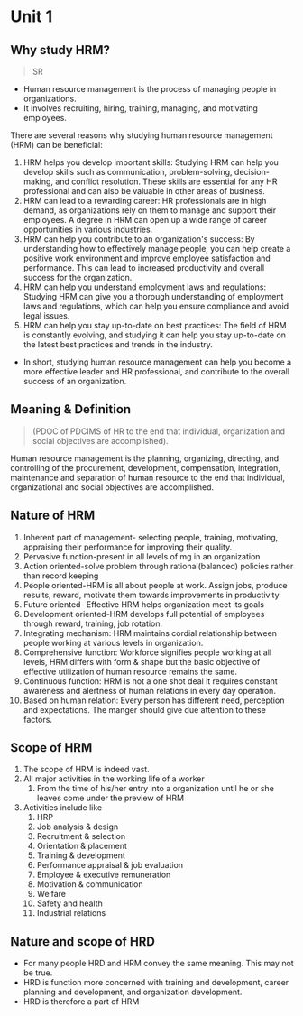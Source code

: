 # Unit 1

## Why study HRM?

>SR

- Human resource management is the process of managing people in organizations. 
- It involves recruiting, hiring, training, managing, and motivating employees. 

There are several reasons why studying human resource management (HRM) can be beneficial:

1. HRM helps you develop important skills: Studying HRM can help you develop skills such as communication, problem-solving, decision-making, and conflict resolution. These skills are essential for any HR professional and can also be valuable in other areas of business.
1. HRM can lead to a rewarding career: HR professionals are in high demand, as organizations rely on them to manage and support their employees. A degree in HRM can open up a wide range of career opportunities in various industries.
1. HRM can help you contribute to an organization's success: By understanding how to effectively manage people, you can help create a positive work environment and improve employee satisfaction and performance. This can lead to increased productivity and overall success for the organization.
1. HRM can help you understand employment laws and regulations: Studying HRM can give you a thorough understanding of employment laws and regulations, which can help you ensure compliance and avoid legal issues.
1. HRM can help you stay up-to-date on best practices: The field of HRM is constantly evolving, and studying it can help you stay up-to-date on the latest best practices and trends in the industry.

- In short, studying human resource management can help you become a more effective leader and HR professional, and contribute to the overall success of an organization.

## Meaning & Definition 

> (PDOC of PDCIMS of HR to the end that individual, organization and social objectives are accomplished).   

Human resource management is the planning, organizing, directing, and controlling of the procurement, development, compensation, integration, maintenance and separation of human resource to the end that individual, organizational and social objectives are accomplished.

## Nature of HRM

1. Inherent part of management- selecting people, training, motivating, appraising their performance for improving their quality.
2. Pervasive function-present in all levels of mg in an organization
3. Action oriented-solve problem through rational(balanced) policies rather than
record keeping
4. People oriented-HRM is all about people at work. Assign jobs, produce results, reward, motivate them towards improvements in productivity
5. Future oriented- Effective HRM helps organization meet its goals
6. Development oriented-HRM develops full potential of employees through reward,
training, job rotation.
7. Integrating mechanism: HRM maintains cordial relationship between people working at various levels in organization.
8. Comprehensive function: Workforce signifies people working at all levels, HRM differs with form & shape but the basic objective of effective utilization of human resource remains the same.
9. Continuous function: HRM is not a one shot deal it requires constant awareness and alertness of human relations in every day operation.
10. Based on human relation: Every person has different need, perception and expectations. The manger should give due attention to these factors.

## Scope of HRM

1. The scope of HRM is indeed vast.
1. All major activities in the working life of a worker 
    1. From the time of his/her entry into a organization until he or she leaves come under the preview of HRM
1. Activities include like
    1. HRP 
    2. Job analysis & design
    3. Recruitment & selection 
    4. Orientation & placement
    5. Training & development 
    6. Performance appraisal & job evaluation
    7. Employee & executive remuneration
    8. Motivation & communication
    9. Welfare
    10. Safety and health
    11. Industrial relations

## Nature and scope of HRD

- For many people HRD and HRM convey the same meaning. This may not be true.
- HRD is function more concerned with training and development, career planning and development, and organization development.
- HRD is therefore a part of HRM
